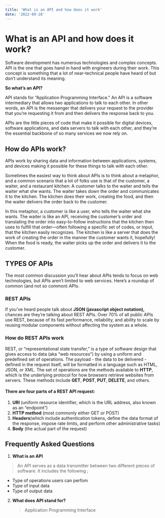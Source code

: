 ```yaml
---
title: 'What is an API and how does it work'
date: '2022-09-28'
---
```


# What is an API and how does it work?

Software development has numerous technologies and complex concepts. API is the one that goes hand in hand with engineers during their work. This concept is something that a lot of near-technical people have heard of but don’t understand its meaning. 

**So what’s an API?**

API stands for “Application Programming Interface.” An API is a software intermediary that allows two applications to talk to each other.  In other words, an API is the messenger that delivers your request to the provider that you’re requesting it from and then delivers the response back to you.



APIs are the little pieces of code that make it possible for digital devices, software applications, and data servers to talk with each other, and they’re the essential backbone of so many services we now rely on.

## How do APIs work?

APIs work by sharing data and information between applications, systems, and devices making it possible for these things to talk with each other.

Sometimes the easiest way to think about APIs is to think about a metaphor, and a common scenario that a lot of folks use is that of the customer, a waiter, and a restaurant kitchen: A customer talks to the waiter and tells the waiter what she wants. The waiter takes down the order and communicates it to the kitchen. The kitchen does their work, creating the food, and then the waiter delivers the order back to the customer.

In this metaphor, a customer is like a user, who tells the waiter what she wants. The waiter is like an API, receiving the customer’s order and translating the order into easy-to-follow instructions that the kitchen then uses to fulfill that order—often following a specific set of codes, or input, that the kitchen easily recognizes. The kitchen is like a server that does the work of creating the order in the manner the customer wants it, hopefully! When the food is ready, the waiter picks up the order and delivers it to the customer.

## TYPES OF APIs
The most common discussion you’ll hear about APIs tends to focus on web technologies, but APIs aren’t limited to web services. Here’s a roundup of common (and not so common) APIs.

### REST APIs
If you’ve heard people talk about **JSON (javascript object notation),** chances are they’re talking about REST APIs. Over 70% of all public APIs use REST, because of its fast performance, reliability, and ability to scale by reusing modular components without affecting the system as a whole.

### How do REST APIs work

REST, or “representational state transfer,” is a type of software design that gives access to data (aka “web resources”) by using a uniform and predefined set of operations. The payload - the data to be delivered - defined in the request itself, will be formatted in a language such as HTML, JSON, or XML. The set of operations are the methods available to **HTTP**, which is the underlying protocol for how browsers retrieve websites from servers. These methods include **GET**, **POST**, **PUT**, **DELETE**, and others.

#### There are four parts of a REST API request:


1. **URI** (uniform resource identifier, which is the URL address, also known as an “endpoint”)
2. **HTTP method** (most commonly either GET or POST)
3. **Headers**(which include authentication tokens, define the data format of the response, impose rate limits, and perform other administrative tasks)
4. **Body** (the actual part of the request)

## Frequently Asked Questions

1. **What is an API**
> An API serves as a data transmitter between two different pieces of software.
  It includes the following ;
  - Type of operations users can perfom
  - Type of input data
  - Type of output data
2. **What does API stand for?**
     > Application Programming Interface







